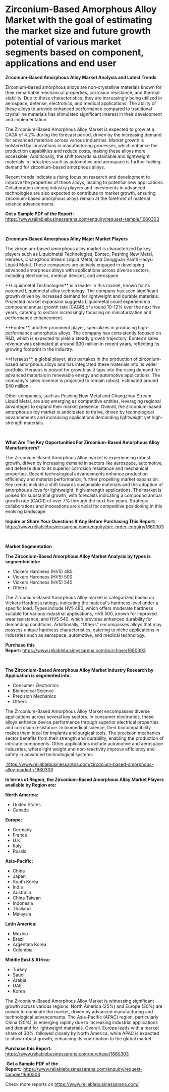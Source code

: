 <p><h1>Zirconium-Based Amorphous Alloy Market with the goal of estimating the market size and future growth potential of various market segments based on component, applications and end user</h1></p><p><strong>Zirconium-Based Amorphous Alloy Market Analysis and Latest Trends</strong></p>
<p><p>Zirconium-based amorphous alloys are non-crystalline materials known for their remarkable mechanical properties, corrosion resistance, and thermal stability. Due to these characteristics, they are increasingly being utilized in aerospace, defense, electronics, and medical applications. The ability of these alloys to provide enhanced performance compared to traditional crystalline materials has stimulated significant interest in their development and implementation.</p><p>The Zirconium-Based Amorphous Alloy Market is expected to grow at a CAGR of 4.2% during the forecast period, driven by the increasing demand for advanced materials across various industries. Market growth is bolstered by innovations in manufacturing processes, which enhance the production capabilities and reduce costs, making these alloys more accessible. Additionally, the shift towards sustainable and lightweight materials in industries such as automotive and aerospace is further fueling demand for zirconium-based amorphous alloys. </p><p>Recent trends indicate a rising focus on research and development to improve the properties of these alloys, leading to potential new applications. Collaboration among industry players and investments in advanced technologies are also expected to contribute to market growth, ensuring zirconium-based amorphous alloys remain at the forefront of material science advancements.</p></p>
<p><strong>Get a Sample PDF of the Report:&nbsp;</strong> <a href="https://www.reliablebusinessarena.com/enquiry/request-sample/1660303?utm_campaign=1891&utm_medium=2&utm_source=Github&utm_content=ia&utm_term=17012025&utm_id=zirconium-based-amorphous-alloy">https://www.reliablebusinessarena.com/enquiry/request-sample/1660303</a></p>
<p>&nbsp;</p>
<p><strong>Zirconium-Based Amorphous Alloy Major Market Players</strong></p>
<p><p>The zirconium-based amorphous alloy market is characterized by key players such as Liquidmetal Technologies, Eontec, Peshing New Metal, Heraeus, Changzhou Stream Liquid Metal, and Dongguan Pamti Haoyu Liquid Metal. These companies are actively engaged in developing advanced amorphous alloys with applications across diverse sectors, including electronics, medical devices, and aerospace.</p><p>**Liquidmetal Technologies** is a leader in this market, known for its patented Liquidmetal alloy technology. The company has seen significant growth driven by increased demand for lightweight and durable materials. Projected market expansion suggests Liquidmetal could experience a compound annual growth rate (CAGR) of around 10-12% over the next five years, catering to sectors increasingly focusing on miniaturization and performance enhancement.</p><p>**Eontec**, another prominent player, specializes in producing high-performance amorphous alloys. The company has consistently focused on R&D, which is expected to yield a steady growth trajectory. Eontec’s sales revenue was estimated at around $30 million in recent years, reflecting its growing footprint in the industry.</p><p>**Heraeus**, a global player, also partakes in the production of zirconium-based amorphous alloys and has integrated these materials into its wider portfolio. Heraeus is poised for growth as it taps into the rising demand for advanced materials in renewable energy and automotive applications. The company's sales revenue is projected to remain robust, estimated around $40 million.</p><p>Other companies, such as Peshing New Metal and Changzhou Stream Liquid Metal, are also emerging as competitive entities, leveraging regional advantages to expand their market presence. Overall, the zirconium-based amorphous alloy market is anticipated to thrive, driven by technological advancements and increasing applications demanding lightweight yet high-strength materials.</p></p>
<p>&nbsp;</p>
<p><strong>What Are The Key Opportunities For Zirconium-Based Amorphous Alloy Manufacturers?</strong></p>
<p><p>The Zirconium-Based Amorphous Alloy market is experiencing robust growth, driven by increasing demand in sectors like aerospace, automotive, and defense due to its superior corrosion resistance and mechanical properties. Recent technological advancements enhance production efficiency and material performance, further propelling market expansion. Key trends include a shift towards sustainable materials and the adoption of amorphous alloys for lightweight, high-strength applications. The market is poised for substantial growth, with forecasts indicating a compound annual growth rate (CAGR) of over 7% through the next five years. Strategic collaborations and innovations are crucial for competitive positioning in this evolving landscape.</p></p>
<p><strong>Inquire or Share Your Questions If Any Before Purchasing This Report:</strong> <a href="https://www.reliablebusinessarena.com/enquiry/pre-order-enquiry/1660303?utm_campaign=1891&utm_medium=2&utm_source=Github&utm_content=ia&utm_term=17012025&utm_id=zirconium-based-amorphous-alloy">https://www.reliablebusinessarena.com/enquiry/pre-order-enquiry/1660303</a></p>
<p>&nbsp;</p>
<p><strong>Market Segmentation</strong></p>
<p><strong>The Zirconium-Based Amorphous Alloy Market Analysis by types is segmented into:</strong></p>
<p><ul><li>Vickers Hardness (HV5) 480</li><li>Vickers Hardness (HV5) 500</li><li>Vickers Hardness (HV5) 540</li><li>Others</li></ul></p>
<p><p>The Zirconium-Based Amorphous Alloy market is categorized based on Vickers Hardness ratings, indicating the material's hardness level under a specific load. Types include HV5 480, which offers moderate hardness suitable for various industrial applications, HV5 500, known for improved wear resistance, and HV5 540, which provides enhanced durability for demanding conditions. Additionally, "Others" encompasses alloys that may possess unique hardness characteristics, catering to niche applications in industries such as aerospace, automotive, and medical technology.</p></p>
<p><strong>Purchase this Report:&nbsp;</strong><a href="https://www.reliablebusinessarena.com/purchase/1660303?utm_campaign=1891&utm_medium=2&utm_source=Github&utm_content=ia&utm_term=17012025&utm_id=zirconium-based-amorphous-alloy">https://www.reliablebusinessarena.com/purchase/1660303</a></p>
<p>&nbsp;</p>
<p><strong>The Zirconium-Based Amorphous Alloy Market Industry Research by Application is segmented into:</strong></p>
<p><ul><li>Consumer Electronics</li><li>Biomedical Science</li><li>Precision Mechanics</li><li>Others</li></ul></p>
<p><p>The Zirconium-Based Amorphous Alloy Market encompasses diverse applications across several key sectors. In consumer electronics, these alloys enhance device performance through superior electrical properties and corrosion resistance. In biomedical science, their biocompatibility makes them ideal for implants and surgical tools. The precision mechanics sector benefits from their strength and durability, enabling the production of intricate components. Other applications include automotive and aerospace industries, where light weight and non-reactivity improve efficiency and safety in advanced technological systems.</p></p>
<p><a href="https://www.reliablebusinessarena.com/zirconium-based-amorphous-alloy-market-r1660303?utm_campaign=1891&utm_medium=2&utm_source=Github&utm_content=ia&utm_term=17012025&utm_id=zirconium-based-amorphous-alloy">&nbsp;https://www.reliablebusinessarena.com/zirconium-based-amorphous-alloy-market-r1660303</a></p>
<p><strong>In terms of Region, the Zirconium-Based Amorphous Alloy Market Players available by Region are:</strong></p>
<p>
    <p> <strong> North America: </strong>
        <ul>
            <li>United States</li>
            <li>Canada</li>
        </ul>
        </p> 
    <p> <strong> Europe: </strong>
        <ul>
            <li>Germany</li>
            <li>France</li>
            <li>U.K.</li>
            <li>Italy</li>
            <li>Russia</li>
        </ul>
        </p> 
    <p> <strong> Asia-Pacific: </strong>
        <ul>
            <li>China</li>
            <li>Japan</li>
            <li>South Korea</li>
            <li>India</li>
            <li>Australia</li>
            <li>China Taiwan</li>
            <li>Indonesia</li>
            <li>Thailand</li>
            <li>Malaysia</li>
        </ul>
        </p> 
    <p> <strong> Latin America: </strong>
        <ul>
            <li>Mexico</li>
            <li>Brazil</li>
            <li>Argentina Korea</li>
            <li>Colombia</li>
        </ul>
        </p> 
    <p> <strong> Middle East & Africa: </strong>
        <ul>
            <li>Turkey</li>
            <li>Saudi</li>
            <li>Arabia</li>
            <li>UAE</li>
            <li>Korea</li>
        </ul>
    </p>
    </p>
<p><p>The Zirconium-Based Amorphous Alloy Market is witnessing significant growth across various regions. North America (25%) and Europe (30%) are poised to dominate the market, driven by advanced manufacturing and technological advancements. The Asia-Pacific (APAC) region, particularly China (20%), is emerging rapidly due to increasing industrial applications and demand for lightweight materials. Overall, Europe leads with a market share of 30%, followed closely by North America, while APAC is expected to show robust growth, enhancing its contribution to the global market.</p></p>
<p><strong>Purchase this Report: </strong><a href="https://www.reliablebusinessarena.com/purchase/1660303?utm_campaign=1891&utm_medium=2&utm_source=Github&utm_content=ia&utm_term=17012025&utm_id=zirconium-based-amorphous-alloy">https://www.reliablebusinessarena.com/purchase/1660303</a></p>
<p>&nbsp;<strong>Get a Sample PDF of the Report:&nbsp;&nbsp;</strong><a href="https://www.reliablebusinessarena.com/enquiry/request-sample/1660303?utm_campaign=1891&utm_medium=2&utm_source=Github&utm_content=ia&utm_term=17012025&utm_id=zirconium-based-amorphous-alloy">https://www.reliablebusinessarena.com/enquiry/request-sample/1660303</a></p>
<p><strong></strong></p>
<p>Check more reports on <a href="https://www.reliablebusinessarena.com/?utm_campaign=1891&utm_medium=2&utm_source=Github&utm_content=ia&utm_term=17012025&utm_id=zirconium-based-amorphous-alloy">https://www.reliablebusinessarena.com/</a></p>